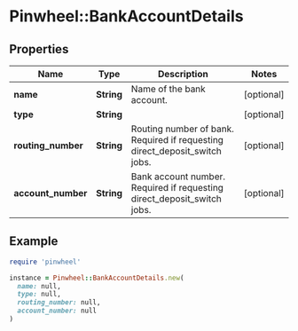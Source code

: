 # Pinwheel::BankAccountDetails

## Properties

| Name | Type | Description | Notes |
| ---- | ---- | ----------- | ----- |
| **name** | **String** | Name of the bank account. | [optional] |
| **type** | **String** |  | [optional] |
| **routing_number** | **String** | Routing number of bank. Required if requesting direct_deposit_switch jobs. | [optional] |
| **account_number** | **String** | Bank account number. Required if requesting direct_deposit_switch jobs. | [optional] |

## Example

```ruby
require 'pinwheel'

instance = Pinwheel::BankAccountDetails.new(
  name: null,
  type: null,
  routing_number: null,
  account_number: null
)
```

